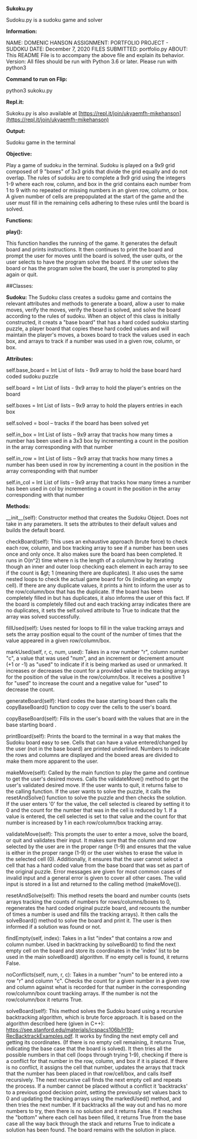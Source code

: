 **Sukoku.py**

Sudoku.py is a sudoku game and solver

**Information:**

NAME: DOMENIC HANSON
ASSIGNMENT: PORTFOLIO PROJECT - SUDOKU
DATE: December 7, 2020
FILES SUBMITTED: portfolio.py
ABOUT: This README File is to accompany the above file and explain its behavior.
Version: All files should be run with Python 3.6 or later. Please run with python3

**Command to run on Flip:**

python3 sukoku.py

**Repl.it:**

Sukoku.py is also available at [https://repl.it/join/ukyaemfh-mikehanson](https://repl.it/join/ukyaemfh-mikehanson)

**Output:**

Sudoku game in the terminal

**Objective:**

Play a game of sudoku in the terminal. Sudoku is played on a 9x9 grid composed of 9 &quot;boxes&quot; of 3x3 grids that divide the grid equally and do not overlap. The rules of sudoku are to complete a 9x9 grid using the integers 1-9 where each row, column, and box in the grid contains each number from 1 to 9 with no repeated or missing numbers in an given row, column, or box. A given number of cells are prepopulated at the start of the game and the user must fill in the remaining cells adhering to these rules until the board is solved.

**Functions:**

**play():**

This function handles the running of the game. It generates the default board and prints instructions. It then continues to print the board and prompt the user for moves until the board is solved, the user quits, or the user selects to have the program solve the board. If the user solves the board or has the program solve the board, the user is prompted to play again or quit.

##Classes:

**Sudoku:** 
The Sudoku class creates a sudoku game and contains the relevant attributes and methods to generate a board, allow a user to make moves, verify the moves, verify the board is solved, and solve the board according to the rules of sudoku. When an object of this class is initially constructed, it creats a &quot;base board&quot; that has a hard coded sudoku starting puzzle, a player board that copies these hard coded values and will maintain the player&#39;s moves, a boxes board to track the values used in each box, and arrays to track if a number was used in a given row, column, or box.

**Attributes:**

self.base\_board = Int List of lists - 9x9 array to hold the base board hard coded sudoku puzzle

self.board = Int List of lists - 9x9 array to hold the player&#39;s entries on the board

self.boxes = Int List of lists – 9x9 array to hold the players entries in each box

self.solved = bool – tracks if the board has been solved yet

self.in\_box = Int List of lists – 9x9 array that tracks how many times a number has been used in a 3x3 box by incrementing a count in the position in the array corresponding with that number

self.in\_row = Int List of lists – 9x9 array that tracks how many times a number has been used in row by incrementing a count in the position in the array corresponding with that number

self.in\_col = Int List of lists – 9x9 array that tracks how many times a number has been used in col by incrementing a count in the position in the array corresponding with that number

**Methods:**

\_\_init\_\_(self): Constructor method that creates the Sudoku Object. Does not take in any parameters. It sets the attributes to their default values and builds the default board.

checkBoard(self): This uses an exhaustive approach (brute force) to check each row, column, and box tracking array to see if a number has been uses once and only once. It also makes sure the board has been completed. It runs in O(n^2) time where n is the length of a column/row by iterating though an inner and outer loop checking each element in each array to see if the count is \&gt; 1 (meaning there are duplicates). It also uses the same nested loops to check the actual game board for 0s (indicating an empty cell). If there are any duplicate values, it prints a hint to inform the user as to the row/column/box that has the duplicate. If the board has been completely filled in but has duplicates, it also informs the user of this fact. If the board is completely filled out and each tracking array indicates there are no duplicates, it sets the self.solved attribute to True to indicate that the array was solved successfully.

fillUsed(self): Uses nested for loops to fill in the value tracking arrays and sets the array position equal to the count of the number of times that the value appeared in a given row/column/box.

markUsed(self, r, c, num, used): Takes in a row number &quot;r&quot;, column number &quot;c&quot;, a value that was used &quot;num&quot;, and an increment or decrement amount (+1 or -1) as &quot;used&quot; to indicate if it is being marked as used or unmarked. It increases or decreases the count for a provided value in the tracking arrays for the position of the value in the row/column/box. It receives a positive 1 for &quot;used&quot; to increase the count and a negative value for &quot;used&quot; to decrease the count.

generateBoard(self): Hard codes the base starting board then calls the copyBaseBoard() function to copy over the cells to the user&#39;s board.

copyBaseBoard(self): Fills in the user&#39;s board with the values that are in the base starting board .

printBoard(self): Prints the board to the terminal in a way that makes the Sudoku board easy to see. Cells that can have a value entered/changed by the user (not in the base board) are printed underlined. Numbers to indicate the rows and columns are displayed and the boxed areas are divided to make them more apparent to the user.

makeMove(self): Called by the main function to play the game and continue to get the user&#39;s desired moves. Calls the validateMove() method to get the user&#39;s validated desired move. If the user wants to quit, it returns false to the calling function. If the user wants to solve the puzzle, it calls the resetAndSolve() function to solve the puzzle and then checks the solution. If the user enters &#39;0&#39; for the value, the cell selected is cleared by setting it to 0 and the count for the number that was in the cell is reduced by 1. If a value is entered, the cell selected is set to that value and the count for that number is increased by 1 in each row/column/box tracking array.

validateMove(self): This prompts the user to enter a move, solve the board, or quit and validates their input. It makes sure that the column and row selected by the user are in the proper range (1-9) and ensures that the value is either in the proper range (1-9) or the user wishes to erase the value in the selected cell (0). Additionally, it ensures that the user cannot select a cell that has a hard coded value from the base board that was set as part of the original puzzle. Error messages are given for most common cases of invalid input and a general error is given to cover all other cases. The valid input is stored in a list and returned to the calling method (makeMove()).

resetAndSolve(self): This method resets the board and number counts (sets arrays tracking the counts of numbers for rows/columns/boxes to 0, regenerates the hard coded original puzzle board, and recounts the number of times a number is used and fills the tracking arrays). It then calls the solveBoard() method to solve the board and print it. The user is then informed if a solution was found or not.

findEmpty(self, index): Takes in a list &quot;index&quot; that contains a row and column number. Used in backtracking by solveBoard() to find the next empty cell on the board and store its coordinates in the &#39;index&#39; list to be used in the main solveBoard() algorithm. If no empty cell is found, it returns False.

noConflicts(self, num, r, c): Takes in a number &quot;num&quot; to be entered into a row &quot;r&quot; and column &quot;c&quot;. Checks the count for a given number in a given row and column against what is recorded for that number in the corresponding row/column/box count tracking arrays. If the number is not the row/column/box it returns True.

solveBoard(self): This method solves the Sudoku board using a recursive backtracking algorithm, which is brute force approach. It is based on the algorithm described here (given in C++): https://see.stanford.edu/materials/icspacs106b/H19-RecBacktrackExamples.pdf. It works by finding the next empty cell and getting its coordinates. (If there is no empty cell remaining, it returns True, indicating the base case that the board is solved). It then tries all the possible numbers in that cell (loops through trying 1-9), checking if there is a conflict for that number in the row, column, and box if it is placed. If there is no conflict, it assigns the cell that number, updates the arrays that track that the number has been placed in that row/cell/box, and calls itself recursively. The next recursive call finds the next empty cell and repeats the process. If a number cannot be placed without a conflict it &#39;backtracks&#39; to a previous good decision point, setting the previously set values back to 0 and updating the tracking arrays using the markedUsed() method, and then tries the next number. If it backtracks all the way out and has no more numbers to try, then there is no solution and it returns False. If it reaches the &quot;bottom&quot; where each cell has been filled, it returns True from the base case all the way back through the stack and returns True to indicate a solution has been found. The board remains with the solution in place.
